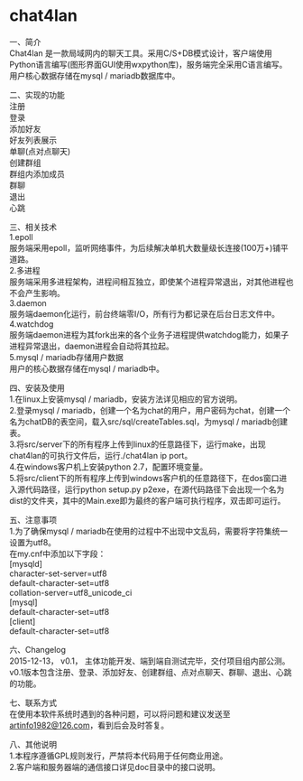 # chat4lan
一、简介   
Chat4lan 是一款局域网内的聊天工具。采用C/S+DB模式设计，客户端使用Python语言编写(图形界面GUI使用wxpython库)，服务端完全采用C语言编写。用户核心数据存储在mysql / mariadb数据库中。   


二、实现的功能      
注册   
登录   
添加好友   
好友列表展示   
单聊(点对点聊天)   
创建群组   
群组内添加成员   
群聊   
退出   
心跳   
   
   
三、相关技术   
1.epoll   
服务端采用epoll，监听网络事件，为后续解决单机大数量级长连接(100万+)铺平道路。   
2.多进程   
服务端采用多进程架构，进程间相互独立，即使某个进程异常退出，对其他进程也不会产生影响。   
3.daemon   
服务端daemon化运行，前台终端零I/O，所有行为都记录在后台日志文件中。   
4.watchdog   
服务端daemon进程为其fork出来的各个业务子进程提供watchdog能力，如果子进程异常退出，daemon进程会自动将其拉起。   
5.mysql / mariadb存储用户数据   
用户的核心数据存储在mysql / mariadb中。   


四、安装及使用   
1.在linux上安装mysql / mariadb，安装方法详见相应的官方说明。   
2.登录mysql / mariadb，创建一个名为chat的用户，用户密码为chat，创建一个名为chatDB的表空间，载入src/sql/createTables.sql，为mysql / mariadb创建表。   
3.将src/server下的所有程序上传到linux的任意路径下，运行make，出现chat4lan的可执行文件后，运行./chat4lan ip port。   
4.在windows客户机上安装python 2.7，配置环境变量。   
5.将src/client下的所有程序上传到windows客户机的任意路径下，在dos窗口进入源代码路径，运行python setup.py p2exe，在源代码路径下会出现一个名为dist的文件夹，其中的Main.exe即为最终的客户端可执行程序，双击即可运行。   


五、注意事项   
1.为了确保mysql / mariadb在使用的过程中不出现中文乱码，需要将字符集统一设置为utf8。   
在my.cnf中添加以下字段：   
[mysqld]   
character-set-server=utf8   
default-character-set=utf8   
collation-server=utf8_unicode_ci   
[mysql]   
default-character-set=utf8   
[client]   
default-character-set=utf8   


六、Changelog   
2015-12-13， v0.1， 主体功能开发、端到端自测试完毕，交付项目组内部公测。v0.1版本包含注册、登录、添加好友、创建群组、点对点聊天、群聊、退出、心跳的功能。   


七、联系方式   
在使用本软件系统时遇到的各种问题，可以将问题和建议发送至 artinfo1982@126.com，看到后会及时答复。   


八、其他说明   
1.本程序遵循GPL规则发行，严禁将本代码用于任何商业用途。   
2.客户端和服务器端的通信接口详见doc目录中的接口说明。   
